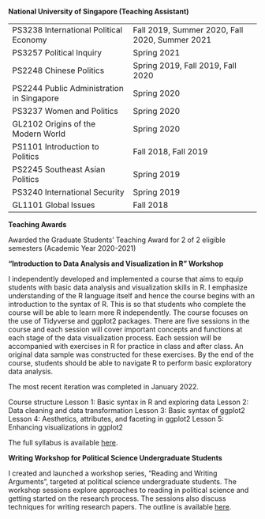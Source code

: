 
**National University of Singapore (Teaching Assistant)**

<table border="0">
 <tr>
   <td>PS3238 International Political Economy</td>
   <td>Fall 2019, Summer 2020, Fall 2020, Summer 2021</td>
 
 </tr>
 <tr>
      <td>PS3257 Political Inquiry</td>
      <td>Spring 2021</td>
 </tr>
 <tr>
      <td>PS2248 Chinese Politics </td>
      <td>Spring 2019, Fall 2019, Fall 2020</td>
 </tr>
 <tr>
      <td>PS2244 Public Administration in Singapore</td>
      <td>Spring 2020</td>
   </tr>
 <tr>
      <td>PS3237 Women and Politics</td>
      <td>Spring 2020</td>
   </tr>
 <tr>
      <td>GL2102 Origins of the Modern World</td>
        <td>Spring 2020</td>
   </tr>
 <tr>
        <td>PS1101 Introduction to Politics</td>
        <td>Fall 2018, Fall 2019</td>
   </tr>
 <tr>
        <td>PS2245 Southeast Asian Politics</td>      
  <td>Spring 2019</td>
   </tr>
 <tr>
    <td>PS3240 International Security </td>
    <td>Spring 2019</td>
   </tr>
 <tr>
    <td>GL1101 Global Issues</td>
      <td>Fall 2018</td>
 
 </tr>
</table>


**Teaching Awards**<br>

Awarded the Graduate Students’ Teaching Award for 2 of 2 eligible semesters (Academic Year 2020-2021)

**“Introduction to Data Analysis and Visualization in R” Workshop**

I independently developed and implemented a course that aims to equip students with basic data analysis and visualization skills in R. I emphasize understanding of the R language itself and hence the course begins with an introduction to the syntax of R. This is so that students who complete the course will be able to learn more R independently. The course focuses on the use of Tidyverse and ggplot2 packages. There are five sessions in the course and each session will cover important concepts and functions at each stage of the data visualization process. Each session will be accompanied with exercises in R for practice in class and after class. An original data sample was constructed for these exercises. By the end of the course, students should be able to navigate R to perform basic exploratory data analysis. 

The most recent iteration was completed in January 2022. 

Course structure
Lesson 1: Basic syntax in R and exploring data
Lesson 2: Data cleaning and data transformation 
Lesson 3: Basic syntax of ggplot2 
Lesson 4: Aesthetics, attributes, and faceting in ggplot2
Lesson 5: Enhancing visualizations in ggplot2

The full syllabus is available <a href="https://www.dropbox.com/s/lfwr5j4nuyzabe9/Introduction%20to%20Data%20Analysis%20and%20Visualisation%20-%20updated1September2021.pdf?dl=0">here</a>. 

**Writing Workshop for Political Science Undergraduate Students** <br>

I created and launched a workshop series, “Reading and Writing Arguments”, targeted at political science undergraduate students. The workshop sessions explore approaches to reading in political science and getting started on the research process. The sessions also discuss techniques for writing research papers. The outline is available <a href="https://static1.squarespace.com/static/5d31deaf24ec13000175a6d8/t/5d9804a0bd4c1842802573b1/1570243745469/Writing+Workshop+Outline+%28as+of+Oct+5%29.pdf">here</a>.














